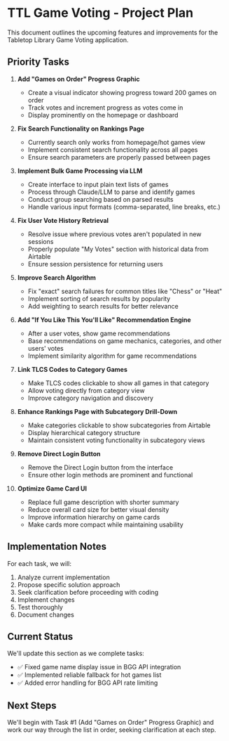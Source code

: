 # TTL Game Voting - Project Plan

This document outlines the upcoming features and improvements for the Tabletop Library Game Voting application.

## Priority Tasks

1. **Add "Games on Order" Progress Graphic**
   - Create a visual indicator showing progress toward 200 games on order
   - Track votes and increment progress as votes come in
   - Display prominently on the homepage or dashboard

2. **Fix Search Functionality on Rankings Page**
   - Currently search only works from homepage/hot games view
   - Implement consistent search functionality across all pages
   - Ensure search parameters are properly passed between pages

3. **Implement Bulk Game Processing via LLM**
   - Create interface to input plain text lists of games
   - Process through Claude/LLM to parse and identify games
   - Conduct group searching based on parsed results
   - Handle various input formats (comma-separated, line breaks, etc.)

4. **Fix User Vote History Retrieval**
   - Resolve issue where previous votes aren't populated in new sessions
   - Properly populate "My Votes" section with historical data from Airtable
   - Ensure session persistence for returning users

5. **Improve Search Algorithm**
   - Fix "exact" search failures for common titles like "Chess" or "Heat"
   - Implement sorting of search results by popularity
   - Add weighting to search results for better relevance

6. **Add "If You Like This You'll Like" Recommendation Engine**
   - After a user votes, show game recommendations
   - Base recommendations on game mechanics, categories, and other users' votes
   - Implement similarity algorithm for game recommendations

7. **Link TLCS Codes to Category Games**
   - Make TLCS codes clickable to show all games in that category
   - Allow voting directly from category view
   - Improve category navigation and discovery

8. **Enhance Rankings Page with Subcategory Drill-Down**
   - Make categories clickable to show subcategories from Airtable
   - Display hierarchical category structure
   - Maintain consistent voting functionality in subcategory views

9. **Remove Direct Login Button**
   - Remove the Direct Login button from the interface
   - Ensure other login methods are prominent and functional

10. **Optimize Game Card UI**
    - Replace full game description with shorter summary
    - Reduce overall card size for better visual density
    - Improve information hierarchy on game cards
    - Make cards more compact while maintaining usability

## Implementation Notes

For each task, we will:
1. Analyze current implementation
2. Propose specific solution approach
3. Seek clarification before proceeding with coding
4. Implement changes
5. Test thoroughly
6. Document changes

## Current Status

We'll update this section as we complete tasks:
- ✅ Fixed game name display issue in BGG API integration
- ✅ Implemented reliable fallback for hot games list
- ✅ Added error handling for BGG API rate limiting

## Next Steps

We'll begin with Task #1 (Add "Games on Order" Progress Graphic) and work our way through the list in order, seeking clarification at each step.